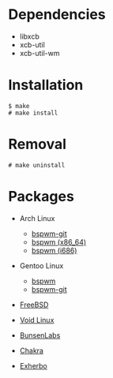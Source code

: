 # Dependencies

- libxcb
- xcb-util
- xcb-util-wm

# Installation

	$ make
	# make install

# Removal

	# make uninstall

# Packages

- Arch Linux
	- [bspwm-git](https://aur.archlinux.org/packages/bspwm-git)
	- [bspwm (x86_64)](https://www.archlinux.org/packages/community/x86_64/bspwm)
	- [bspwm (i686)](https://www.archlinux.org/packages/community/i686/bspwm)

- Gentoo Linux
	- [bspwm](https://packages.gentoo.org/packages/x11-wm/bspwm)
	- [bspwm-git](https://github.com/milomouse/ebuilds)

- [FreeBSD](https://www.freshports.org/x11-wm/bspwm)

- [Void Linux](https://github.com/voidlinux/documentation/wiki/bspwm)

- [BunsenLabs](https://forums.bunsenlabs.org/viewtopic.php?id=567)

- [Chakra](https://chakraos.org/ccr/packages.php?ID=6537)

- [Exherbo](http://git.exherbo.org/summer/packages/x11-wm/bspwm)
